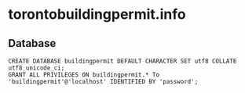 # torontobuildingpermit.info

## Database

```
CREATE DATABASE buildingpermit DEFAULT CHARACTER SET utf8 COLLATE utf8_unicode_ci;
GRANT ALL PRIVILEGES ON buildingpermit.* To 'buildingpermit'@'localhost' IDENTIFIED BY 'password';
```
